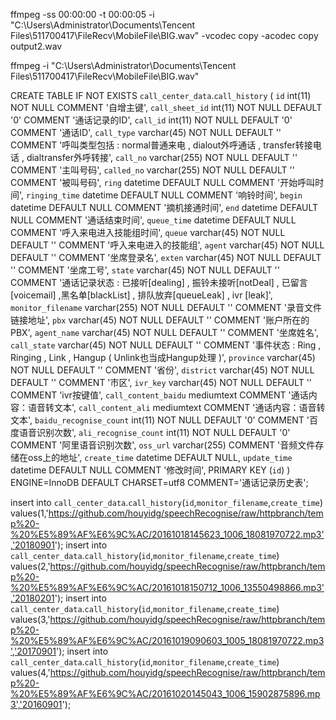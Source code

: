 ffmpeg -ss 00:00:00 -t 00:00:05 -i "C:\Users\Administrator\Documents\Tencent Files\511700417\FileRecv\MobileFile\BIG.wav"  -vcodec copy -acodec copy output2.wav

ffmpeg -i "C:\Users\Administrator\Documents\Tencent Files\511700417\FileRecv\MobileFile\BIG.wav"

  CREATE TABLE IF NOT EXISTS `call_center_data`.`call_history` (
  `id` int(11) NOT NULL COMMENT '自增主键',
  `call_sheet_id` int(11) NOT NULL DEFAULT '0' COMMENT '通话记录的ID',
  `call_id` int(11) NOT NULL DEFAULT '0' COMMENT '通话ID',
  `call_type` varchar(45) NOT NULL DEFAULT '' COMMENT '呼叫类型包括 : normal普通来电 , dialout外呼通话 , transfer转接电话 , dialtransfer外呼转接',
  `call_no` varchar(255) NOT NULL DEFAULT '' COMMENT '主叫号码',
  `called_no` varchar(255) NOT NULL DEFAULT '' COMMENT '被叫号码',
  `ring` datetime DEFAULT NULL COMMENT '开始呼叫时间',
  `ringing_time` datetime DEFAULT NULL COMMENT '响铃时间',
  `begin` datetime DEFAULT NULL COMMENT '摘机接通时间',
  `end` datetime DEFAULT NULL COMMENT '通话结束时间',
  `queue_time` datetime DEFAULT NULL COMMENT '呼入来电进入技能组时间',
  `queue` varchar(45) NOT NULL DEFAULT '' COMMENT '呼入来电进入的技能组',
  `agent` varchar(45) NOT NULL DEFAULT '' COMMENT '坐席登录名',
  `exten` varchar(45) NOT NULL DEFAULT '' COMMENT '坐席工号',
  `state` varchar(45) NOT NULL DEFAULT '' COMMENT '通话记录状态 : 已接听[dealing] , 振铃未接听[notDeal] , 已留言[voicemail] ,黑名单[blackList] , 排队放弃[queueLeak] , ivr [leak]',
  `monitor_filename` varchar(255) NOT NULL DEFAULT '' COMMENT '录音文件链接地址',
  `pbx` varchar(45) NOT NULL DEFAULT '' COMMENT '账户所在的PBX',
  `agent_name` varchar(45) NOT NULL DEFAULT '' COMMENT '坐席姓名',
  `call_state` varchar(45) NOT NULL DEFAULT '' COMMENT '事件状态 : Ring , Ringing , Link , Hangup ( Unlink也当成Hangup处理 )',
  `province` varchar(45) NOT NULL DEFAULT '' COMMENT '省份',
  `district` varchar(45) NOT NULL DEFAULT '' COMMENT '市区',
  `ivr_key` varchar(45) NOT NULL DEFAULT '' COMMENT 'ivr按键值',
  `call_content_baidu` mediumtext COMMENT '通话内容：语音转文本',
  `call_content_ali` mediumtext COMMENT '通话内容：语音转文本',
  `baidu_recognise_count` int(11) NOT NULL DEFAULT '0' COMMENT '百度语音识别次数',
  `ali_recognise_count` int(11) NOT NULL DEFAULT '0' COMMENT '阿里语音识别次数',
  `oss_url`  varchar(255) COMMENT '音频文件存储在oss上的地址',
  `create_time` datetime DEFAULT NULL,
  `update_time` datetime DEFAULT NULL COMMENT '修改时间',
  PRIMARY KEY (`id`)
) ENGINE=InnoDB DEFAULT CHARSET=utf8 COMMENT='通话记录历史表';
 

 insert into `call_center_data`.`call_history`(`id`,`monitor_filename`,`create_time`) values(1,'https://github.com/houyidg/speechRecognise/raw/httpbranch/temp%20-%20%E5%89%AF%E6%9C%AC/20161018145623_1006_18081970722.mp3','20180901');
insert into `call_center_data`.`call_history`(`id`,`monitor_filename`,`create_time`) values(2,'https://github.com/houyidg/speechRecognise/raw/httpbranch/temp%20-%20%E5%89%AF%E6%9C%AC/20161018150712_1006_13550498866.mp3','20180201');
insert into `call_center_data`.`call_history`(`id`,`monitor_filename`,`create_time`) values(3,'https://github.com/houyidg/speechRecognise/raw/httpbranch/temp%20-%20%E5%89%AF%E6%9C%AC/20161019090603_1005_18081970722.mp3','20170901');
insert into `call_center_data`.`call_history`(`id`,`monitor_filename`,`create_time`) values(4,'https://github.com/houyidg/speechRecognise/raw/httpbranch/temp%20-%20%E5%89%AF%E6%9C%AC/20161020145043_1006_15902875896.mp3','20160901');

